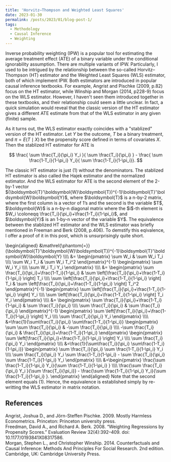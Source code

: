 ```yaml
---
title: 'Horvitz–Thompson and Weighted Least Squares'
date: 2023-01-30
permalink: /posts/2023/01/blog-post-1/
tags:
  - Methodology
  - Causal Inference
  - Weighting
---
```



Inverse probability weighting (IPW) is a popular tool for estimating the average treatment effect (ATE) of a binary variable under the conditional ignorability assumption. There are multiple variants of IPW. Particularly, I used to be intrigued by the relationship between the so-called Horvitz–Thompson (HT) estimator and the Weighted Least Squares (WLS) estimator, both of which implement IPW. Both estimators are introduced in popular causal inference textbooks. For example, Angrist and Pischke (2009, p.82) focus on the HT estimator, while Winship and Morgan (2014, p228-9) focus on the WLS estimator. However, I haven't seen them introduced together in these textbooks, and their relationship could seem a little unclear. In fact, a quick simulation would reveal that the classic version of the HT estimator gives a different ATE estimate from that of the WLS estimator in any given (finite) sample. 

As it turns out, the WLS estimator exactly coincides with a "stablized" version of the HT estimator. Let $Y$ be the outcome, $T$ be a binary treatment, and $\pi=E(T \mid X)$ be the propensity score defined in terms of covariates $X$. Then the stablized HT estimator for ATE is 
<p style="text-align: center;">$$ \frac{ \sum  \frac{T_i}{\pi_i} Y_i }{  \sum \frac{T_i}{\pi_i} } - \frac{ \sum \frac{1-T_i}{1-\pi_i} Y_i}{ \sum \frac{1-T_i}{1-\pi_i}}. $$</p>
The classic HT estimator is just (1) without the denominators. The stablized HT estimator is also called the Hajek estimator and the normalized estimator. And the WLS estimator for ATE is the second element of the 2-by-1 vector $(\boldsymbol{T}'\boldsymbol{W}\boldsymbol{T})^{-1}\boldsymbol{T}'\boldsymbol{W}\boldsymbol{Y}$, where $\boldsymbol{T}$ is a n-by-2 matrix, where the first column is a vector of 1’s and the second is the variable $T$, $\boldsymbol{W}$ is a n-by-n diagonal matrix where the $i$-th element is $W_i \coloneqq \frac{T_i}{\pi_i}+\frac{1-T_i}{1-\pi_i}$, and $\boldsymbol{Y}$ is an 1-by-n vector of the variable $Y$. The equivalence between the stablized HT estimator and the WLS estimator was briefly mentioned in Freeman and Berk (2008, p.406). To demstify this eqivalence, I offer a proof of it in this post, which is unsurprisingly quite short. 

\begin{aligned}
&\mathrel{\phantom{=}}(\boldsymbol{T}'\boldsymbol{W}\boldsymbol{T})^{-1}\boldsymbol{T}'\boldsymbol{W}\boldsymbol{Y} \\\\\\\\
&= \begin{pmatrix}
\sum W_i & \sum W_i T_i \\\\\\\\
\sum W_i T_i & \sum W_i T_i^2
\end{pmatrix}^{-1} 
\begin{pmatrix}
\sum W_i Y_i \\\\\\\\
\sum W_i T_i Y_i
\end{pmatrix} \\\\\\\\
&= \begin{pmatrix}
\sum \frac{T_i}{\pi_i}+\frac{1-T_i}{1-\pi_i} & \sum \left[\frac{T_i}{\pi_i}+\frac{1-T_i}{1-\pi_i} \right] T_i \\\\\\\\
\sum \left[\frac{T_i}{\pi_i}+\frac{1-T_i}{1-\pi_i} \right] T_i & \sum \left[\frac{T_i}{\pi_i}+\frac{1-T_i}{1-\pi_i} \right] T_i^2
\end{pmatrix}^{-1} 
\begin{pmatrix}
\sum \left[\frac{T_i}{\pi_i}+\frac{1-T_i}{1-\pi_i} \right] Y_i \\\\\\\\
\sum \left[\frac{T_i}{\pi_i}+\frac{1-T_i}{1-\pi_i} \right] T_i Y_i
\end{pmatrix} \\\\\\\\
&= \begin{pmatrix}
\sum \frac{T_i}{\pi_i}+\frac{1-T_i}{1-\pi_i} & \sum \frac{T_i}{\pi_i} \\\\\\\\
\sum \frac{T_i}{\pi_i} & \sum \frac{T_i}{\pi_i}
\end{pmatrix}^{-1} 
\begin{pmatrix}
\sum \left[\frac{T_i}{\pi_i}+\frac{1-T_i}{1-\pi_i} \right] Y_i \\\\\\\\
\sum \frac{T_i}{\pi_i} Y_i
\end{pmatrix} \\\\\\\\
&=\frac{1}{\sum\frac{T_i}{\pi_i} \sum\frac{1-T_i}{1-\pi_i}} 
\begin{pmatrix}
\sum \sum \frac{T_i}{\pi_i} & -\sum \frac{T_i}{\pi_i} \\\\\\\\
-\sum \frac{T_i}{\pi_i} & \frac{T_i}{\pi_i}+\frac{1-T_i}{1-\pi_i} 
\end{pmatrix}
\begin{pmatrix}
\sum \left[\frac{T_i}{\pi_i}+\frac{1-T_i}{1-\pi_i} \right] Y_i \\\\\\\\
\sum \frac{T_i}{\pi_i} Y_i
\end{pmatrix} \\\\\\\\
&=\frac{1}{\sum\frac{T_i}{\pi_i} \sum\frac{1-T_i}{1-\pi_i}} 
\begin{pmatrix}
\sum \frac{T_i}{\pi_i} \sum \frac{1-T_i}{1-\pi_i} Y_i \\\\\\\\
\sum \frac{T_i}{\pi_i} Y_i \sum \frac{1-T_i}{1-\pi_i} - \sum \frac{T_i}{\pi_i} \sum \frac{1-T_i}{1-\pi_i} Y_i 
\end{pmatrix} \\\\\\\\
&=\begin{pmatrix}
\frac{\sum \frac{1-T_i}{1-\pi_i} Y_i}{\sum \frac{1-T_i}{1-\pi_i} } \\\\\\\\
\frac{\sum \frac{T_i}{\pi_i} Y_i }{\sum \frac{T_i}{\pi_i}} - \frac{\sum \frac{1-T_i}{1-\pi_i} Y_i}{\sum \frac{1-T_i}{1-\pi_i} }. 
\end{pmatrix}
\end{aligned}
Note that the second element equals (1). Hence, the equivalence is established simply by re-writting the WLS estimator in matrix notation. 

## References
Angrist, Joshua D., and Jörn-Steffen Pischke. 2009. Mostly Harmless Econometrics. Princeton: Princeton university press.<br />
Freedman, David A., and Richard A. Berk. 2008. “Weighting Regressions by Propensity Scores.” Evaluation Review 32(4):392–409. doi: 10.1177/0193841X08317586.<br />
Morgan, Stephen L., and Christopher Winship. 2014. Counterfactuals and Causal Inference: Methods And Principles For Social Research. 2nd edition. Cambridge, UK: Cambridge University Press.
